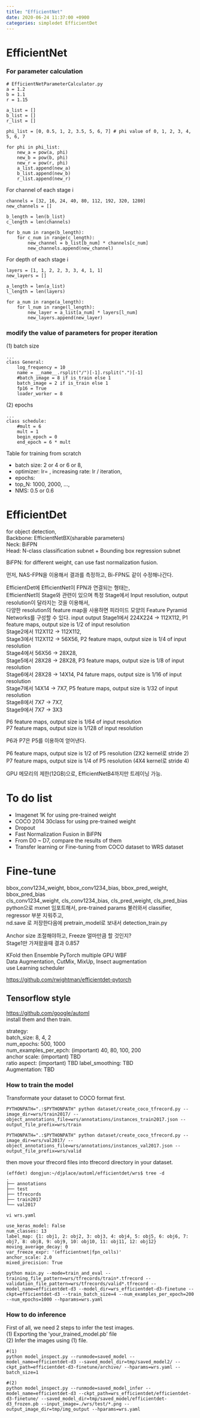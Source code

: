 ```yaml
---
title: "EfficientNet"
date: 2020-06-24 11:37:00 +0900
categories: simpledet EfficientDet
---
```


# EfficientNet

### For parameter calculation

```
# EfficientNetParameterCalculator.py
a = 1.2
b = 1.1
r = 1.15

a_list = []
b_list = []
r_list = []

phi_list = [0, 0.5, 1, 2, 3.5, 5, 6, 7] # phi value of 0, 1, 2, 3, 4, 5, 6, 7

for phi in phi_list:
    new_a = pow(a, phi)
    new_b = pow(b, phi)
    new_r = pow(r, phi)
    a_list.append(new_a)
    b_list.append(new_b)
    r_list.append(new_r)
```


For channel of each stage i
```
channels = [32, 16, 24, 40, 80, 112, 192, 320, 1280]
new_channels = []

b_length = len(b_list)
c_length = len(channels)

for b_num in range(b_length):
    for c_num in range(c_length):
        new_channel = b_list[b_num] * channels[c_num]
        new_channels.append(new_channel)
```

For depth of each stage i
```
layers = [1, 1, 2, 2, 3, 3, 4, 1, 1]
new_layers = []

a_length = len(a_list)
l_length = len(layers)

for a_num in range(a_length):
    for l_num in range(l_length):
        new_layer = a_list[a_num] * layers[l_num]
        new_layers.append(new_layer)
```

### modify the value of parameters for proper iteration
(1) batch size
```
...
class General:
    log_frequency = 10
    name = __name__.rsplit("/")[-1].rsplit(".")[-1]
    #batch_image = 8 if is_train else 1
    batch_image = 2 if is_train else 1
    fp16 = True
    loader_worker = 8
```

(2) epochs
```
...
class schedule:
    #mult = 6
    mult = 1
    begin_epoch = 0
    end_epoch = 6 * mult
```

Table for training from scratch
- batch size: 2 or 4 or 6 or 8,    
- optimizer: lr= , increasing rate: lr / iteration,        
- epochs:    
- top_N: 1000, 2000, ...,    
- NMS: 0.5 or 0.6    


# EfficientDet
for object detection,    
Backbone: EfficientNetBX(sharable parameters)    
Neck: BiFPN    
Head: N-class classification subnet + Bounding box regression subnet    


BiFPN: for different weight, can use fast normalization fusion.    

먼저, NAS-FPN을 이용해서 결과를 측정하고, Bi-FPN도 같이 수정해나간다.    

EfficientDet에 EfficientNet이 FPN과 연결되는 형태는,    
EfficientNet의 Stage와 관련이 있으며 특정 Stage에서 Input resolution, output resolution이 달라지는 것을 이용해서,    
다양한 resolution의 feature map을 사용하면 피라미드 모양의 Feature Pyramid Networks를 구성할 수 있다.
           input     output
Stage1에서 224X224 -> 112X112,    P1 feature maps, output size is 1/2 of input resolution    
Stage2에서 112X112 -> 112X112,    
Stage3에서 112X112 -> 56X56,    P2 feature maps, output size is 1/4 of input resolution    
Stage4에서 56X56 -> 28X28,    
Stage5에서 28X28 -> 28X28,    P3 feature maps, output size is 1/8 of input resolution    
Stage6에서 28X28 -> 14X14,    P4 fature maps, output size is 1/16 of input resolution    
Stage7에서 14X14 -> 7X7,    P5 feature maps, output size is 1/32 of input resolution    
Stage8에서 7X7 -> 7X7,    
Stage9에서 7X7 -> 3X3    


P6 feature maps, output size is 1/64 of input resolution    
P7 feature maps, output size is 1/128 of input resolution    

P6과 P7은 P5를 이용하여 얻어낸다.    

P6 feature maps, output size is 1/2 of P5 resolution (2X2 kernel로 stride 2)    
P7 feature maps, output size is 1/4 of P5 resolution (4X4 kernel로 stride 4)    

GPU 메모리의 제한(12GB)으로, EfficientNetB4까지만 트레이닝 가능.    

# To do list    
- Imagenet 1K for using pre-trained weight    
- COCO 2014 30class for using pre-trained weight    
- Dropout    
- Fast Normalization Fusion in BiFPN    
- From D0 ~ D7, compare the results of them    
- Transfer learning or Fine-tuning from COCO dataset to WRS dataset    


# Fine-tune
bbox_conv1234_weight, bbox_conv1234_bias, bbox_pred_weight, bbox_pred_bias    
cls_conv1234_weight, cls_conv1234_bias, cls_pred_weight, cls_pred_bias    
python으로 mxnet 임포트해서, pre-trained params 불러와서 classifier, regressor 부분 지워주고,    
nd.save 로 저장한다음에 pretrain_model로 보내서 detection_train.py

Anchor size 조절해야하고, Freeze 얼마만큼 할 것인지?    
Stage1만 가져왔을때 결과 0.857    


KFold then Ensemble
PyTorch multiple GPU
WBF    
Data Augmentation, CutMix, MixUp, Insect augmentation    
use Learning scheduler 

<https://github.com/rwightman/efficientdet-pytorch>



## Tensorflow style
<https://github.com/google/automl>    
install them and then train.    

strategy:    
batch_size: 8, 4, 2    
num_epochs: 500, 1000    
num_examples_per_epch: (important) 40, 80, 100, 200    
anchor scale: (important) TBD    
ratio aspect: (important) TBD
label_smoothing: TBD    
Augmentation: TBD    


### How to train the model
Transformate your dataset to COCO format first.
```
PYTHONPATH=".:$PYTHONPATH" python dataset/create_coco_tfrecord.py --image_dir=wrs/train2017/ --object_annotations_file=wrs/annotations/instances_train2017.json --output_file_prefix=wrs/train

PYTHONPATH=".:$PYTHONPATH" python dataset/create_coco_tfrecord.py --image_dir=wrs/val2017/ --object_annotations_file=wrs/annotations/instances_val2017.json --output_file_prefix=wrs/valid
```

then move your tfrecord files into tfrecord directory in your dataset.

```
(effdet) dongjun:~/djplace/automl/efficientdet/wrs$ tree -d
.
├── annotations
├── test
├── tfrecords
├── train2017
└── val2017
```


```
vi wrs.yaml

use_keras_model: False
num_classes: 13
label_map: {1: obj1, 2: obj2, 3: obj3, 4: obj4, 5: obj5, 6: obj6, 7: obj7, 8: obj8, 9: obj9, 10: obj10, 11: obj11, 12: obj12}
moving_average_decay: 0
var_freeze_expr: '(efficientnet|fpn_cells)'
anchor_scale: 2.0
mixed_precision: True
```

```
python main.py --mode=train_and_eval --training_file_pattern=wrs/tfrecords/train*.tfrecord --validation_file_pattern=wrs/tfrecords/valid*.tfrecord --model_name=efficientdet-d3 --model_dir=wrs_efficientdet-d3-finetune --ckpt=efficientdet-d3 --train_batch_size=4 --num_examples_per_epoch=200 --num_epochs=1000 --hparams=wrs.yaml
```

### How to do inference
First of all, we need 2 steps to infer the test images.    
(1) Exporting the 'your_trained_model.pb' file    
(2) Infer the images using (1) file.
```
#(1)
python model_inspect.py --runmode=saved_model --model_name=efficientdet-d3 --saved_model_dir=tmp/saved_model2/ --ckpt_path=efficientdet-d3-finetune/archive/ --hparams=wrs.yaml --batch_size=1

#(2)
python model_inspect.py --runmode=saved_model_infer --model_name=efficientdet-d3 --ckpt_path=wrs_efficientdet/efficientdet-d3-finetune/ --saved_model_dir=tmp/saved_model/efficientdet-d3_frozen.pb --input_image=./wrs/test/*.png --output_image_dir=tmp/img_output --hparams=wrs.yaml
```

